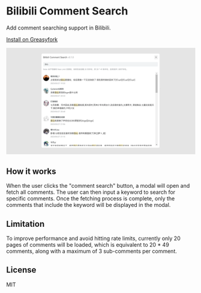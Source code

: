 # Bilibili Comment Search

Add comment searching support in Bilibili.

[Install on Greasyfork](https://greasyfork.org/en/scripts/467863-bilibili-comment-search)

![screenshot](./screenshot.webp)

## How it works

When the user clicks the "comment search" button, a modal will open and fetch all comments. The user can then input a keyword to search for specific comments. Once the fetching process is complete, only the comments that include the keyword will be displayed in the modal.

## Limitation

To improve performance and avoid hitting rate limits, currently only 20 pages of comments will be loaded, which is equivalent to 20 * 49 comments, along with a maximum of 3 sub-comments per comment.

## License

MIT
